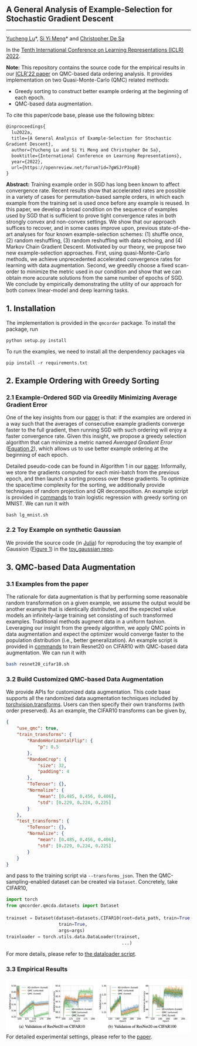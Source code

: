 ## A General Analysis of Example-Selection for Stochastic Gradient Descent
---
[Yucheng Lu](https://www.cs.cornell.edu/~yucheng/)\*, [Si Yi Meng](https://www.cs.cornell.edu/~siyimeng/)\* and [Christopher De Sa](http://www.cs.cornell.edu/~cdesa/)

In the [Tenth International Conference on Learning Representations (ICLR) 2022](https://iclr.cc/Conferences/2022).

**Note:**
This repository contains the source code for the empirical results in our [ICLR'22 paper](https://openreview.net/pdf?id=7gWSJrP3opB) on QMC-based data ordering analysis. It provides implementation on two Quasi-Monte-Carlo (QMC) related methods:
* Greedy sorting to construct better example ordering at the beginning of each epoch.
* QMC-based data augmentation.

To cite this paper/code base, please use the following bibtex:
```
@inproceedings{
  lu2022a,
  title={A General Analysis of Example-Selection for Stochastic Gradient Descent},
  author={Yucheng Lu and Si Yi Meng and Christopher De Sa},
  booktitle={International Conference on Learning Representations},
  year={2022},
  url={https://openreview.net/forum?id=7gWSJrP3opB}
}
```
**Abstract:**
Training example order in SGD has long been known to affect convergence rate. Recent results show that accelerated rates are possible in a variety of cases for permutation-based sample orders, in which each example from the training set is used once before any example is reused. In this paper, we develop a broad condition on the sequence of examples used by SGD that is sufficient to prove tight convergence rates in both strongly convex and non-convex settings. We show that our approach suffices to recover, and in some cases improve upon, previous state-of-the-art analyses for four known example-selection schemes: (1) shuffle once, (2) random reshuffling, (3) random reshuffling with data echoing, and (4) Markov Chain Gradient Descent. Motivated by our theory, we propose two new example-selection approaches. First, using quasi-Monte-Carlo methods, we achieve unprecedented accelerated convergence rates for learning with data augmentation. Second, we greedily choose a fixed scan-order to minimize the metric used in our condition and show that we can obtain more accurate solutions from the same number of epochs of SGD. We conclude by empirically demonstrating the utility of our approach for both convex linear-model and deep learning tasks.

## 1. Installation
The implementation is provided in the `qmcorder` package. To install the package, run
```
python setup.py install
```
To run the examples, we need to install all the denpendency packages via
```
pip install -r requirements.txt
```

## 2. Example Ordering with Greedy Sorting
### 2.1 Example-Ordered SGD via Greedily Minimizing Average Gradient Error
One of the key insights from our [paper](https://openreview.net/pdf?id=7gWSJrP3opB) is that: if the examples are ordered in a way such that the averages of consecutive example gradients converge faster to the full gradient, then running SGD with such ordering will enjoy a faster convergence rate.
Given this insight, we propose a greedy selection algorithm that can minimize a metric named *Averaged Gradient Error* ([Equation 2](https://openreview.net/pdf?id=7gWSJrP3opB)), which allows us to use better example ordering at the beginning of each epoch. 

Detailed pseudo-code can be found in Algorithm 1 in our [paper](https://openreview.net/pdf?id=7gWSJrP3opB). Informally, we store the gradients computed for each mini-batch from the previous epoch, and then launch a sorting process over these gradients. To optimize the space/time complexity for the sorting, we additionally provide techniques of random projection and QR decomposition. An example script is provided in [commands](https://github.com/EugeneLYC/qmc-ordering/tree/main/commands) to train logistic regression with greedy sorting on MNIST. We can run it with
```
bash lg_mnist.sh
```

### 2.2 Toy Example on synthetic Gaussian
We provide the source code (in [Julia](https://julialang.org/)) for reproducing the toy example of Gaussion ([Figure 1](https://openreview.net/pdf?id=7gWSJrP3opB)) in the [toy_gaussian repo](https://github.com/EugeneLYC/qmc-ordering/tree/main/toy_gaussian).


## 3. QMC-based Data Augmentation
### 3.1 Examples from the paper
The rationale for data augmentation is that by performing some reasonable random transformation on a given example, we assume the output would be another example that is identically distributed, and the expected value models an infinitely-large training set consisting of such transformed examples. Traditional methods augment data in a uniform fashion. Leveraging our insight from the greedy algorithm, we apply QMC points in data augmentation and expect the optimizer would converge faster to the population distribution (i.e., better generalization). An example script is provided in [commands](https://github.com/EugeneLYC/qmc-ordering/tree/main/commands) to train Resnet20 on CIFAR10 with QMC-based data augmentation. We can run it with
```bash
bash resnet20_cifar10.sh
```

### 3.2 Build Customized QMC-based Data Augmentation
We provide APIs for customized data augmentation. This code base supports all the randomized data augmentation techniques included by [torchvision.transforms](https://github.com/pytorch/vision/blob/main/torchvision/transforms/transforms.py).
Users can then specify their own transforms (with order preserved). As an example, the CIFAR10 transforms can be given by,
```json
{
    "use_qmc": true,
    "train_transforms": {
        "RandomHorizontalFlip": {
            "p": 0.5
        },
        "RandomCrop": {
            "size": 32,
            "padding": 4
        },
        "ToTensor": {},
        "Normalize": {
            "mean": [0.485, 0.456, 0.406],
            "std": [0.229, 0.224, 0.225]
        }
    },
    "test_transforms": {
        "ToTensor": {},
        "Normalize": {
            "mean": [0.485, 0.456, 0.406],
            "std": [0.229, 0.224, 0.225]
        }
    }
}
```
and pass to the training script via `--transforms_json`. Then the QMC-sampling-enabled dataset can be created via `Dataset`. Concretely, take CIFAR10,
```python
import torch
from qmcorder.qmcda.datasets import Dataset

trainset = Dataset(dataset=datasets.CIFAR10(root=data_path, train=True, download=True),
                    train=True,
                    args=args)
trainloader = torch.utils.data.DataLoader(trainset,
                                            ...)
```
For more details, please refer to [the dataloader script](https://github.com/EugeneLYC/qmc-ordering/blob/main/qmcordering/build_dataloader.py).

### 3.3 Empirical Results
![sort-image](docs/assets/images/qmc.jpeg)
For detailed experimental settings, please refer to the [paper](https://openreview.net/pdf?id=7gWSJrP3opB).